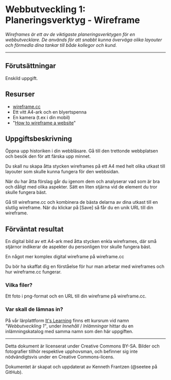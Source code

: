# Webbutveckling 1: Planeringsverktyg - Wireframe

_Wireframes är ett av de viktigaste planeringsverktygen för en webbutvecklare. De används för att snabbt kunna överväga olika layouter och förmedla dina tankar till både kollegor och kund._

---

## Förutsättningar

Enskild uppgift.

## Resurser

- [wireframe.cc](https://wireframe.cc/)
- Ett vitt A4-ark och en blyertspenna
- En kamera (t.ex i din mobil)
- "[How to wireframe a website](https://youtu.be/PmmQjLqJQlY)"

## Uppgiftsbeskrivning

Öppna upp historiken i din webbläsare. Gå till den trettonde webbplatsen och besök den för att färska upp minnet.

Du skall nu skapa åtta stycken wireframes på ett A4 med helt olika utkast till layouter som skulle kunna fungera för den webbsidan.

När du har åtta förslag går du igenom dem och analyserar vad som är bra och dåligt med olika aspekter. Sätt en liten stjärna vid de element du tror skulle fungera bäst.

Gå till wireframe.cc och kombinera de bästa delarna av dina utkast till en slutlig wireframe. När du klickar på [Save] så får du en unik URL till din wireframe. 

## Förväntat resultat

En digital bild av ett A4-ark med åtta stycken enkla wireframes, där små stjärnor indikerar de aspekter du personligen tror skulle fungera bäst.

En något mer komplex digital wireframe på wireframe.cc

Du bör ha skaffat dig en förståelse för hur man arbetar med wireframes och hur wireframe.cc fungerar.

### Vilka filer?

Ett foto i png-format och en URL till din wireframe på wireframe.cc.

### Var skall de lämnas in?

På vår lärplattform [It's Learning](https://stenungsund.itslearning.com/) finns ett kursrum vid namn _"Webbutveckling 1"_, under _Innehåll_ / _Inlämningar_ hittar du en inlämningskatalog med samma namn som den här uppgiften.

---

Detta dokument är licenserat under Creative Commons BY-SA. Bilder och fotografier tillhör respektive upphovsman, och befinner sig inte nödvändigtsvis under en Creative Commons-licens.

Dokumentet är skapat och uppdaterat av Kenneth Frantzen (@seetee på GitHub).
